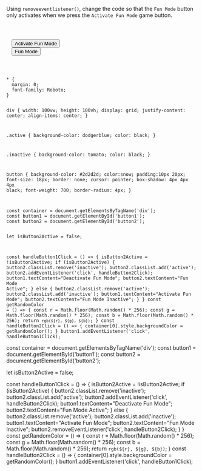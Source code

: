 Using `removeeventlistener()`, change the
code so that the `Fun Mode` button only
activates when we press the `Activate Fun Mode`
game button.

<codeblock language="javascript" type="exercise" testMode="fixedInput">
<code>
<panel language="html">
<div>
  <button id="button1">Activate Fun Mode</button>
  <button id="button2" class="inactive">Fun Mode</button>
</div>
</panel>

<panel language="css">
* {
  margin: 0;
  font-family: Roboto;
}

div {
  width: 100vw;
  height: 100vh;
  display: grid;
  justify-content: center;
  align-items: center;
}

.active {
  background-color: dodgerblue;
  color: black;
}

.inactive {
  background-color: tomato;
  color: black;
}

button {
  background-color: #2d2d2d;
  color:snow;
  padding:10px 20px;
  font-size: 18px;
  border: none;
  cursor: pointer;
  box-shadow: 4px 4px 4px black;
  font-weight: 700;
  border-radius: 4px;
}
</panel>

<panel language="javascript">
const container = document.getElementsByTagName('div');
const button1 = document.getElementById('button1');
const button2 = document.getElementById('button2');

let isButton2Active = false;

const handleButton1Click = () => {
  isButton2Active = !isButton2Active;
  if (isButton2Active) {
    button2.classList.remove('inactive');
    button2.classList.add('active');
    button2.addEventListener('click', handleButton2Click);
    button1.textContent="Deactivate Fun Mode";
    button2.textContent="Fun Mode Active";
  } else {
    button2.classList.remove('active');
    button2.classList.add('inactive');
    button1.textContent="Activate Fun Mode";
    button2.textContent="Fun Mode Inactive";
  }
}
const getRandomColor = () => {
    const r = Math.floor(Math.random() * 256);
    const g = Math.floor(Math.random() * 256);
    const b = Math.floor(Math.random() * 256);
    return `rgb(${r}, ${g}, ${b})`;
  }
const handleButton2Click = () => {
   container[0].style.backgroundColor = getRandomColor();
}
button1.addEventListener('click', handleButton1Click);
</panel>
</code>

<solution>
const container = document.getElementsByTagName('div');
const button1 = document.getElementById('button1');
const button2 = document.getElementById('button2');

let isButton2Active = false;

const handleButton1Click = () => {
  isButton2Active = !isButton2Active;
  if (isButton2Active) {
    button2.classList.remove('inactive');
    button2.classList.add('active');
    button2.addEventListener('click', handleButton2Click);
    button1.textContent="Deactivate Fun Mode";
    button2.textContent="Fun Mode Active";
  } else {
    button2.classList.remove('active');
    button2.classList.add('inactive');
    button1.textContent="Activate Fun Mode";
    button2.textContent="Fun Mode Inactive";
    button2.removeEventListener('click', handleButton2Click);
  }
}
const getRandomColor = () => {
    const r = Math.floor(Math.random() * 256);
    const g = Math.floor(Math.random() * 256);
    const b = Math.floor(Math.random() * 256);
    return `rgb(${r}, ${g}, ${b})`;
  }
const handleButton2Click = () => {
   container[0].style.backgroundColor = getRandomColor();
}
button1.addEventListener('click', handleButton1Click);
</solution>
</codeblock>